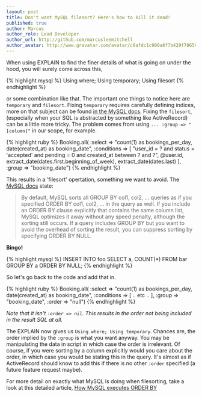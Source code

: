 ```yaml
---
layout: post
title: Don't want MySQL filesort? Here's how to kill it dead!
published: true
author: Marcus
author_role: Lead Developer
author_url: http://github.com/marcusleemitchell
author_avatar: http://www.gravatar.com/avatar/c0afdc1c900a8f7b429f786507e19758?s=36
---
```

When using EXPLAIN to find the finer details of what is going on under the hood, you will surely come across this,

{% highlight mysql %}
  Using where; Using temporary; Using filesort
{% endhighlight %}

or some combination like that. The important one things to notice here are `temporary` and `filesort`.  Fixing `temporary` requires carefully defining indices, more on that subject can be found [in the MySQL docs](http://dev.mysql.com/doc/refman/5.0/en/multiple-column-indexes.html). Fixing the `filesort`, (especially when your SQL is abstracted by something like ActiveRecord) can be a little more tricky.  The problem comes from using ` ... :group => "[column]" ` in our scope, for example.

{% highlight ruby %}
  Booking.all(
    :select => "count(1) as bookings_per_day, date(created_at) as booking_date",
    :conditions => [
      "user_id = ?
      and status = 'accepted'
      and pending = 0
      and created_at between ? and ?",
      @user.id,
      extract_date(dates.first.beginning_of_week),
      extract_date(dates.last)
    ],
    :group => "booking_date")
{% endhighlight %}

This results in a 'filesort' opertation, something we want to avoid. The [MySQL docs](http://dev.mysql.com/doc/refman/5.0/en/order-by-optimization.html) state:

> By default, MySQL sorts all GROUP BY col1, col2, ... queries as if you specified ORDER BY col1, col2, ... in the query as well. If you include an ORDER BY clause explicitly that contains the same column list, MySQL optimizes it away without any speed penalty, although the sorting still occurs. If a query includes GROUP BY but you want to avoid the overhead of sorting the result, you can suppress sorting by specifying ORDER BY NULL.

**Bingo!**

{% highlight mysql %}
  INSERT INTO foo
  SELECT a, COUNT(*) FROM bar GROUP BY a ORDER BY NULL;
{% endhighlight %}

So let's go back to the code and add that in.

{% highlight ruby %}
  Booking.all(
    :select => "count(1) as bookings_per_day, date(created_at) as booking_date",
    :conditions => [
      .. etc ..
    ],
    :group => "booking_date",
    :order => "null")
{% endhighlight %}

*Note that it isn't `:order => nil`. This results in the order not being included in the result SQL at all.*

The EXPLAIN now gives us `Using where; Using temporary`. Chances are, the order implied by the `:group` is what you want anyway. You may be manipulating the data in script in which case the order is irrelevant. Of course, if you were sorting by a column explicitly would you care about the order, in which case you would be stating this in the query.  It's almost as if ActiveRecord should know to add this if there is no other `:order` specified (a future feature request maybe).

For more detail on exactly what MySQL is doing when filesorting, take a look at this detailed article, [How MySQL executes ORDER BY](http://s.petrunia.net/blog/?p=24)
